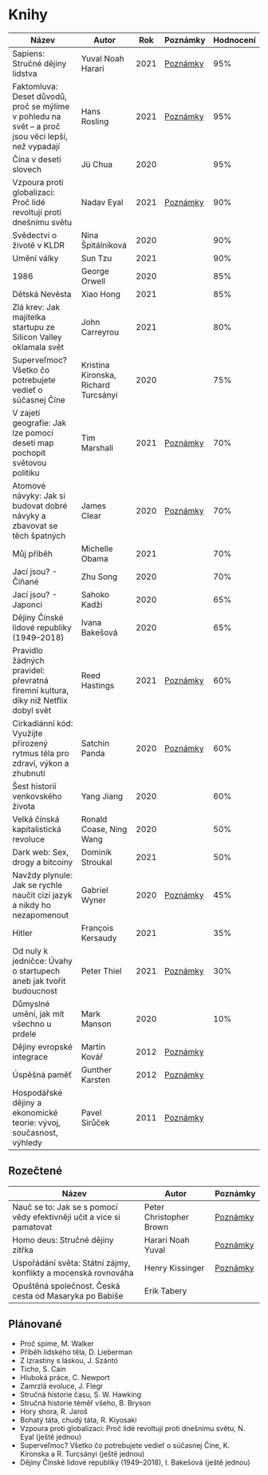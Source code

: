 # Knihy

| Název  | Autor | Rok | Poznámky | Hodnocení |
| ------------- | ------------- | ------------- | ------------- | ------------- |
| Sapiens: Stručné dějiny lidstva | Yuval Noah Harari  | 2021 | [Poznámky](https://github.com/JakubMrozek/knihy/blob/main/sapiens.md) | 95% |
| Faktomluva: Deset důvodů, proč se mýlíme v pohledu na svět – a proč jsou věci lepší, než vypadají | Hans Rosling | 2021 | [Poznámky](https://github.com/JakubMrozek/knihy/blob/main/faktomluva.md) | 95% |
| Čína v deseti slovech | Jü Chua | 2020 | | 95% |
| Vzpoura proti globalizaci: Proč lidé revoltují proti dnešnímu světu | Nadav Eyal | 2021 | [Poznámky](https://github.com/JakubMrozek/knihy/blob/main/vzpoura-proti-globalizaci.md) | 90% |
| Svědectví o životě v KLDR | Nina Špitálníková | 2020 | | 90% |
| Umění války | Sun Tzu | 2021 | | 90% |
| 1986 | George Orwell | 2020 | | 85% |
| Dětská Nevěsta | Xiao Hong | 2021 | | 85% |
| Zlá krev: Jak majitelka startupu ze Silicon Valley oklamala svět |  John Carreyrou | 2021 | | 80% |
| Superveľmoc? Všetko čo potrebujete vedieť o súčasnej Číne | Kristina Kironska, Richard Turcsányi | 2020 | | 75% |
| V zajetí geografie: Jak lze pomocí deseti map pochopit světovou politiku | Tim Marshall  | 2021 | [Poznámky](https://github.com/JakubMrozek/knihy/blob/main/v-zajeti-geografie.md) | 70% |
| Atomové návyky: Jak si budovat dobré návyky a zbavovat se těch špatných | James Clear  | 2020 | [Poznámky](https://github.com/JakubMrozek/knihy/blob/main/atomove-navyky.md) | 70% |
| Můj příběh | Michelle Obama | 2021 | | 70% |
| Jací jsou? - Číňané | Zhu Song | 2020 | | 70% |
| Jací jsou? - Japonci | Sahoko Kadži | 2020 | | 65% |
| Dějiny Čínské lidové republiky (1949–2018) | Ivana Bakešová | 2020 | | 65% |
| Pravidlo žádných pravidel: převratná firemní kultura, díky niž Netflix dobyl svět | Reed Hastings | 2021 | [Poznámky](https://github.com/JakubMrozek/knihy/blob/main/pravidlo-zadnych-pravidel.md) | 60% |
| Cirkadiánní kód: Využijte přirozený rytmus těla pro zdraví, výkon a zhubnutí | Satchin Panda | 2020 | [Poznámky](https://github.com/JakubMrozek/knihy/blob/main/cirkadianni-kod.md) | 60% |
| Šest historií venkovského života | Yang Jiang | 2020 | | 60% |
| Velká čínská kapitalistická revoluce | Ronald Coase, Ning Wang | 2020 | | 50% |
| Dark web: Sex, drogy a bitcoiny | Dominik Stroukal | 2021 | | 50% |
| Navždy plynule: Jak se rychle naučit cizí jazyk a nikdy ho nezapomenout  | Gabriel Wyner | 2020 | [Poznámky](https://github.com/JakubMrozek/knihy/blob/main/navzdy-plynule.md) | 45% |
| Hitler | François Kersaudy | 2021 | | 35% |
| Od nuly k jedničce: Úvahy o startupech aneb jak tvořit budoucnost | Peter Thiel | 2021 | [Poznámky](https://github.com/JakubMrozek/knihy/blob/main/od-nuly-k-jednicce.md) | 30% |
| Důmyslné umění, jak mít všechno u prdele | Mark Manson | 2020 | | 10% |
| Dějiny evropské integrace | Martin Kovář | 2012 | [Poznámky](https://github.com/JakubMrozek/knihy/blob/main/dejiny-evropske-integrace.md) | |
| Úspěšná paměť | Gunther Karsten | 2012 | [Poznámky](https://github.com/JakubMrozek/knihy/blob/main/uspesna-pamet.md) | |
| Hospodářské dějiny a ekonomické teorie: vývoj, současnost, výhledy | Pavel Sirůček | 2011 | [Poznámky](https://github.com/JakubMrozek/knihy/blob/main/hospodarske-dejiny-a-ekonomicke-teorie.md) | |

## Rozečtené

| Název  | Autor | Poznámky | 
| ------------- | ------------- | ------------- |
| Nauč se to: Jak se s pomocí vědy efektivněji učit a více si pamatovat | Peter Christopher Brown | [Poznámky](https://github.com/JakubMrozek/knihy/blob/main/nauc-se-to.md) | 
| Homo deus: Stručné dějiny zítřka | Harari Noah Yuval | [Poznámky](https://github.com/JakubMrozek/knihy/blob/main/homo-deus.md) | 
| Uspořádání světa: Státní zájmy, konflikty a mocenská rovnováha | Henry Kissinger | [Poznámky](https://github.com/JakubMrozek/knihy/blob/main/usporadani-sveta.md) | 
| Opuštěná společnost. Česká cesta od Masaryka po Babiše| Erik Tabery | | 

## Plánované

- Proč spíme, M. Walker
- Příběh lidského těla, D. Lieberman
- Z Izrastiny s láskou, J. Szántó
- Ticho, S. Cain
- Hluboká práce, C. Newport
- Zamrzlá evoluce, J. Flegr
- Stručná historie času, S. W. Hawking
- Stručná historie téměř všeho, B. Bryson
- Hory shora, R. Jaroš
- Bohatý táta, chudý táta, R. Kiyosaki
- Vzpoura proti globalizaci: Proč lidé revoltují proti dnešnímu světu, N. Eyal (ještě jednou)
- Superveľmoc? Všetko čo potrebujete vedieť o súčasnej Číne, K. Kironska a R. Turcsányi (ještě jednou)
- Dějiny Čínské lidové republiky (1949–2018), I. Bakešová (ještě jednou)
